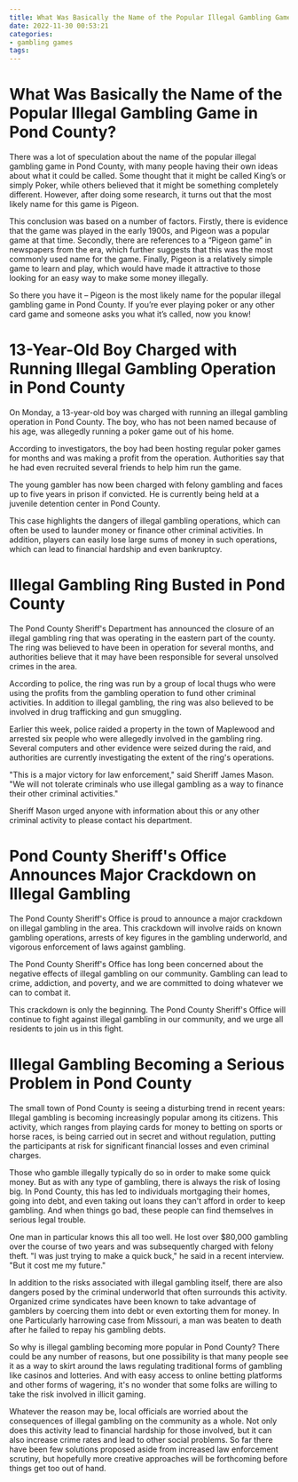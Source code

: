 ```yaml
---
title: What Was Basically the Name of the Popular Illegal Gambling Game in Pond County
date: 2022-11-30 00:53:21
categories:
- gambling games
tags:
---
```



#  What Was Basically the Name of the Popular Illegal Gambling Game in Pond County?

There was a lot of speculation about the name of the popular illegal gambling game in Pond County, with many people having their own ideas about what it could be called. Some thought that it might be called King’s or simply Poker, while others believed that it might be something completely different. However, after doing some research, it turns out that the most likely name for this game is Pigeon.

This conclusion was based on a number of factors. Firstly, there is evidence that the game was played in the early 1900s, and Pigeon was a popular game at that time. Secondly, there are references to a “Pigeon game” in newspapers from the era, which further suggests that this was the most commonly used name for the game. Finally, Pigeon is a relatively simple game to learn and play, which would have made it attractive to those looking for an easy way to make some money illegally.

So there you have it – Pigeon is the most likely name for the popular illegal gambling game in Pond County. If you’re ever playing poker or any other card game and someone asks you what it’s called, now you know!

#  13-Year-Old Boy Charged with Running Illegal Gambling Operation in Pond County

On Monday, a 13-year-old boy was charged with running an illegal gambling operation in Pond County. The boy, who has not been named because of his age, was allegedly running a poker game out of his home.

According to investigators, the boy had been hosting regular poker games for months and was making a profit from the operation. Authorities say that he had even recruited several friends to help him run the game.

The young gambler has now been charged with felony gambling and faces up to five years in prison if convicted. He is currently being held at a juvenile detention center in Pond County.

This case highlights the dangers of illegal gambling operations, which can often be used to launder money or finance other criminal activities. In addition, players can easily lose large sums of money in such operations, which can lead to financial hardship and even bankruptcy.

#  Illegal Gambling Ring Busted in Pond County

The Pond County Sheriff's Department has announced the closure of an illegal gambling ring that was operating in the eastern part of the county. The ring was believed to have been in operation for several months, and authorities believe that it may have been responsible for several unsolved crimes in the area.

According to police, the ring was run by a group of local thugs who were using the profits from the gambling operation to fund other criminal activities. In addition to illegal gambling, the ring was also believed to be involved in drug trafficking and gun smuggling.

Earlier this week, police raided a property in the town of Maplewood and arrested six people who were allegedly involved in the gambling ring. Several computers and other evidence were seized during the raid, and authorities are currently investigating the extent of the ring's operations.

"This is a major victory for law enforcement," said Sheriff James Mason. "We will not tolerate criminals who use illegal gambling as a way to finance their other criminal activities."

Sheriff Mason urged anyone with information about this or any other criminal activity to please contact his department.

#  Pond County Sheriff's Office Announces Major Crackdown on Illegal Gambling

The Pond County Sheriff's Office is proud to announce a major crackdown on illegal gambling in the area. This crackdown will involve raids on known gambling operations, arrests of key figures in the gambling underworld, and vigorous enforcement of laws against gambling.

The Pond County Sheriff's Office has long been concerned about the negative effects of illegal gambling on our community. Gambling can lead to crime, addiction, and poverty, and we are committed to doing whatever we can to combat it.

This crackdown is only the beginning. The Pond County Sheriff's Office will continue to fight against illegal gambling in our community, and we urge all residents to join us in this fight.

#  Illegal Gambling Becoming a Serious Problem in Pond County

The small town of Pond County is seeing a disturbing trend in recent years: Illegal gambling is becoming increasingly popular among its citizens. This activity, which ranges from playing cards for money to betting on sports or horse races, is being carried out in secret and without regulation, putting the participants at risk for significant financial losses and even criminal charges.

Those who gamble illegally typically do so in order to make some quick money. But as with any type of gambling, there is always the risk of losing big. In Pond County, this has led to individuals mortgaging their homes, going into debt, and even taking out loans they can't afford in order to keep gambling. And when things go bad, these people can find themselves in serious legal trouble.

One man in particular knows this all too well. He lost over $80,000 gambling over the course of two years and was subsequently charged with felony theft. "I was just trying to make a quick buck," he said in a recent interview. "But it cost me my future."

In addition to the risks associated with illegal gambling itself, there are also dangers posed by the criminal underworld that often surrounds this activity. Organized crime syndicates have been known to take advantage of gamblers by coercing them into debt or even extorting them for money. In one Particularly harrowing case from Missouri, a man was beaten to death after he failed to repay his gambling debts.

So why is illegal gambling becoming more popular in Pond County? There could be any number of reasons, but one possibility is that many people see it as a way to skirt around the laws regulating traditional forms of gambling like casinos and lotteries. And with easy access to online betting platforms and other forms of wagering, it's no wonder that some folks are willing to take the risk involved in illicit gaming.

Whatever the reason may be, local officials are worried about the consequences of illegal gambling on the community as a whole. Not only does this activity lead to financial hardship for those involved, but it can also increase crime rates and lead to other social problems. So far there have been few solutions proposed aside from increased law enforcement scrutiny, but hopefully more creative approaches will be forthcoming before things get too out of hand.